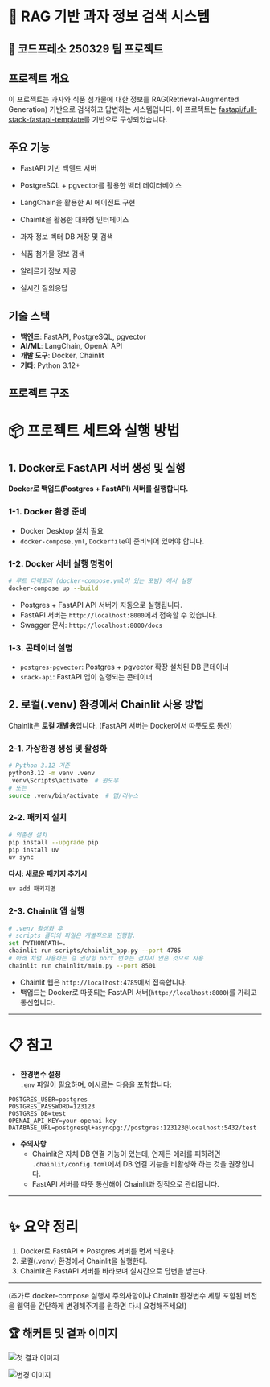 
# 🚀 RAG 기반 과자 정보 검색 시스템
## 🚀 코드프레소 250329 팀 프로젝트

## 프로젝트 개요
이 프로젝트는 과자와 식품 첨가물에 대한 정보를 RAG(Retrieval-Augmented Generation) 기반으로 검색하고 답변하는 시스템입니다.
이 프로젝트는 [fastapi/full-stack-fastapi-template](https://github.com/tiangolo/full-stack-fastapi-template)를 기반으로 구성되었습니다.

## 주요 기능
- FastAPI 기반 백엔드 서버
- PostgreSQL + pgvector를 활용한 벡터 데이터베이스
- LangChain을 활용한 AI 에이전트 구현
- Chainlit을 활용한 대화형 인터페이스

- 과자 정보 벡터 DB 저장 및 검색
- 식품 첨가물 정보 검색
- 알레르기 정보 제공
- 실시간 질의응답

## 기술 스택
- **백엔드**: FastAPI, PostgreSQL, pgvector
- **AI/ML**: LangChain, OpenAI API
- **개발 도구**: Docker, Chainlit
- **기타**: Python 3.12+

## 프로젝트 구조


# 📦 프로젝트 세트와 실행 방법

## 1. Docker로 FastAPI 서버 생성 및 실행

**Docker로 백업드(Postgres + FastAPI) 서버를 실행합니다.**

### 1-1. Docker 환경 준비
- Docker Desktop 설치 필요
- `docker-compose.yml`, `Dockerfile`이 준비되어 있어야 합니다.

### 1-2. Docker 서버 실행 명령어

```bash
# 루트 디렉토리 (docker-compose.yml이 있는 포범) 에서 실행
docker-compose up --build
```

- Postgres + FastAPI API 서버가 자동으로 실행됩니다.
- FastAPI 서버는 `http://localhost:8000`에서 접속할 수 있습니다.
- Swagger 문서: `http://localhost:8000/docs`

### 1-3. 콘테이너 설명
- `postgres-pgvector`: Postgres + pgvector 확장 설치된 DB 콘테이너
- `snack-api`: FastAPI 앱이 실행되는 콘테이너

## 2. 로컬(.venv) 환경에서 Chainlit 사용 방법

Chainlit은 **로컬 개발용**입니다. (FastAPI 서버는 Docker에서 따뜻도로 통신)

### 2-1. 가상환경 생성 및 활성화

```bash
# Python 3.12 기준
python3.12 -m venv .venv
.venv\Scripts\activate  # 윈도우
# 또는
source .venv/bin/activate  # 맵/리누스
```

### 2-2. 패키지 설치

```bash
# 의존성 설치
pip install --upgrade pip
pip install uv
uv sync
```

**다시: 새로운 패키지 추가시**

```bash
uv add 패키지명
```

### 2-3. Chainlit 앱 실행

```bash
# .venv 활성화 후
# scripts 폴더의 파일은 개별적으로 진행함.
set PYTHONPATH=.
chainlit run scripts/chainlit_app.py --port 4785
# 아래 처럼 사용하는 걸 권장함 port 번호는 겹치지 안흔 것으로 사용
chainlit run chainlit/main.py --port 8501
```

- Chainlit 웹은 `http://localhost:4785`에서 접속합니다.
- 백업드는 Docker로 따뜻되는 FastAPI 서버(`http://localhost:8000`)를 가리고 통신합니다.

---

# 📋 참고

- **환경변수 설정**  
  `.env` 파일이 필요하며, 예시로는 다음을 포함합니다:

```env
POSTGRES_USER=postgres
POSTGRES_PASSWORD=123123
POSTGRES_DB=test
OPENAI_API_KEY=your-openai-key
DATABASE_URL=postgresql+asyncpg://postgres:123123@localhost:5432/test
```

- **주의사항**
  - Chainlit은 자체 DB 연결 기능이 있는데, 언제든 에러를 피하려면 `.chainlit/config.toml`에서 DB 연결 기능을 비활성화 하는 것을 권장합니다.
  - FastAPI 서버를 따뜻 통신해야 Chainlit과 정적으로 관리됩니다.

---

# ✨ 요약 정리

1. Docker로 FastAPI + Postgres 서버를 먼저 띄운다.
2. 로컬(.venv) 환경에서 Chainlit을 실행한다.
3. Chainlit은 FastAPI 서버를 바라보며 실시간으로 답변을 받는다.

---

(추가로 docker-compose 실행시 주의사항이나 Chainlit 환경변수 세팅 포함된 버전을 웹역을 간단하게 변경해주기를 원하면 다시 요청해주세요!)



## 🏆 해커톤 및 결과 이미지

![첫 결과 이미지](img/first.png)

![변경 이미지](img/last.JPG)


